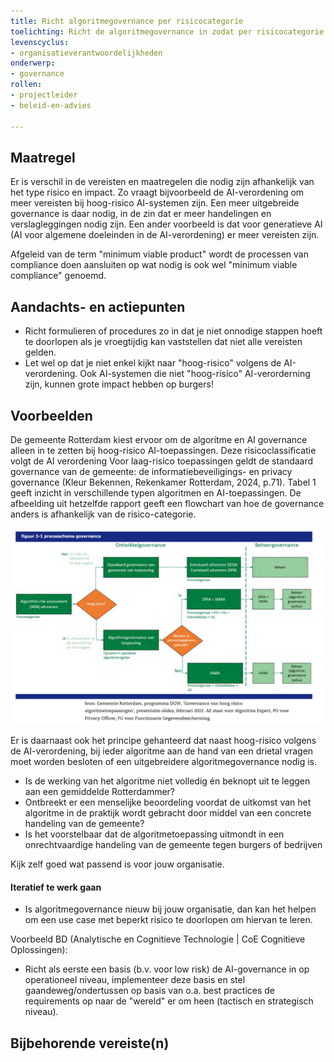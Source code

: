 ```yaml
---
title: Richt algoritmegovernance per risicocategorie
toelichting: Richt de algoritmegovernance in zodat per risicocategorie de juiste processtappen moeten worden doorlopen
levenscyclus:
- organisatieverantwoordelijkheden
onderwerp:
- governance
rollen:
- projectleider
- beleid-en-advies

---
```


## Maatregel
Er is verschil in de vereisten en maatregelen die nodig zijn afhankelijk van het type risico en impact. 
Zo vraagt bijvoorbeeld de AI-verordening om meer vereisten bij hoog-risico AI-systemen zijn. 
Een meer uitgebreide governance is daar nodig, in de zin dat er meer handelingen en verslagleggingen nodig zijn.
Een ander voorbeeld is dat voor generatieve AI (AI voor algemene doeleinden in de AI-verordening) er meer vereisten zijn.

Afgeleid van de term "minimum viable product" wordt de processen van compliance doen aansluiten op wat nodig is ook wel "minimum viable compliance" genoemd.

## Aandachts- en actiepunten
* Richt formulieren of procedures zo in dat je niet onnodige stappen hoeft te doorlopen als je vroegtijdig kan vaststellen dat niet alle vereisten gelden.
* Let wel op dat je niet enkel kijkt naar "hoog-risico" volgens de AI-verordening. Ook AI-systemen die niet "hoog-risico" AI-verorderning zijn, kunnen grote impact hebben op burgers!

## Voorbeelden

De gemeente Rotterdam kiest ervoor om de algoritme en AI governance alleen in te zetten bij hoog-risico AI-toepassingen. 
Deze risicoclassificatie volgt de AI verordening Voor laag-risico toepassingen geldt de standaard governance van de gemeente: de informatiebeveiligings- en privacy governance (Kleur Bekennen, Rekenkamer Rotterdam, 2024, p.71). Tabel 1 geeft inzicht in verschillende typen algoritmen en AI-toepassingen. De afbeelding uit hetzelfde rapport geeft een flowchart van hoe de governance anders is afhankelijk van de risico-categorie. 

![Afbeelding](../afbeeldingen/rotterdam_risico_classificatie_governance.png)

Er is daarnaast ook het principe gehanteerd dat naast hoog-risico volgens de AI-verordening, bij ieder algoritme aan de hand van een drietal vragen moet worden besloten of een uitgebreidere  algoritmegovernance nodig is.
* Is de werking van het algoritme niet volledig én beknopt uit te leggen aan een gemiddelde Rotterdammer?
* Ontbreekt er een menselijke beoordeling voordat de uitkomst van het algoritme in de praktijk wordt gebracht door middel van een concrete handeling van de gemeente?
* Is het voorstelbaar dat de algoritmetoepassing uitmondt in een onrechtvaardige handeling van de gemeente tegen burgers of bedrijven

Kijk zelf goed wat passend is voor jouw organisatie. 

#### Iteratief te werk gaan
* Is algoritmegovernance nieuw bij jouw organisatie, dan kan het helpen om een use case met beperkt risico te doorlopen om hiervan te leren.

Voorbeeld BD (Analytische en Cognitieve Technologie | CoE Cognitieve Oplossingen):
* Richt als eerste een basis (b.v. voor low risk) de AI-governance in op operationeel niveau, implementeer deze basis en stel gaandeweg/ondertussen op basis van o.a. best practices de requirements op naar de "wereld" er om heen (tactisch en strategisch niveau). 

## Bijbehorende vereiste(n)

<!-- list_vereisten_on_maatregelen_page -->
